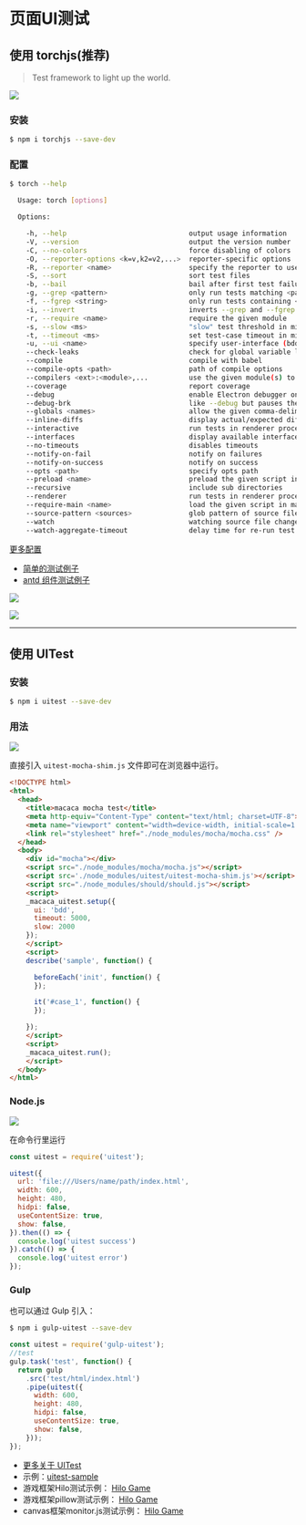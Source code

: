 # 页面UI测试

## 使用 torchjs(推荐)

> Test framework to light up the world.

![](http://wx4.sinaimg.cn/large/6d308bd9gy1fiw8er0a5eg20zc0k0he0.gif)

### 安装

``` bash
$ npm i torchjs --save-dev
```

### 配置

``` bash
$ torch --help

  Usage: torch [options]

  Options:

    -h, --help                              output usage information
    -V, --version                           output the version number
    -C, --no-colors                         force disabling of colors
    -O, --reporter-options <k=v,k2=v2,...>  reporter-specific options
    -R, --reporter <name>                   specify the reporter to use
    -S, --sort                              sort test files
    -b, --bail                              bail after first test failure
    -g, --grep <pattern>                    only run tests matching <pattern>
    -f, --fgrep <string>                    only run tests containing <string>
    -i, --invert                            inverts --grep and --fgrep matches
    -r, --require <name>                    require the given module
    -s, --slow <ms>                         "slow" test threshold in milliseconds [75]
    -t, --timeout <ms>                      set test-case timeout in milliseconds [2000]
    -u, --ui <name>                         specify user-interface (bdd|tdd|exports)
    --check-leaks                           check for global variable leaks
    --compile                               compile with babel
    --compile-opts <path>                   path of compile options
    --compilers <ext>:<module>,...          use the given module(s) to compile files
    --coverage                              report coverage
    --debug                                 enable Electron debugger on port [5858]; for --renderer tests show window and dev-tools
    --debug-brk                             like --debug but pauses the script on the first line
    --globals <names>                       allow the given comma-delimited global [names]
    --inline-diffs                          display actual/expected differences inline within each string
    --interactive                           run tests in renderer process in a visible window that can be reloaded to re-run tests
    --interfaces                            display available interfaces
    --no-timeouts                           disables timeouts
    --notify-on-fail                        notify on failures
    --notify-on-success                     notify on success
    --opts <path>                           specify opts path
    --preload <name>                        preload the given script in renderer process
    --recursive                             include sub directories
    --renderer                              run tests in renderer process
    --require-main <name>                   load the given script in main process before executing tests
    --source-pattern <sources>              glob pattern of source files
    --watch                                 watching source file changes
    --watch-aggregate-timeout               delay time for re-run test cases after files changed
```

[更多配置](//github.com/macacajs/torchjs)

- [简单的测试例子](//github.com/macaca-sample/torchjs-sample)
- [antd 组件测试例子](//github.com/macaca-sample/antd-sample)

![](http://wx4.sinaimg.cn/large/6d308bd9gy1fivuatxep5j21kw13dgs6.jpg)

![](http://wx3.sinaimg.cn/large/6d308bd9gy1fivtfos9r5j21kw130af7.jpg)

---

## 使用 UITest

### 安装

``` bash
$ npm i uitest --save-dev
```

### 用法

![](http://ww3.sinaimg.cn/large/6d308bd9gw1f6wsic5dmxj20rl0qqtbi.jpg)

直接引入 `uitest-mocha-shim.js` 文件即可在浏览器中运行。

``` html
<!DOCTYPE html>
<html>
  <head>
    <title>macaca mocha test</title>
    <meta http-equiv="Content-Type" content="text/html; charset=UTF-8">
    <meta name="viewport" content="width=device-width, initial-scale=1.0">
    <link rel="stylesheet" href="./node_modules/mocha/mocha.css" />
  </head>
  <body>
    <div id="mocha"></div>
    <script src="./node_modules/mocha/mocha.js"></script>
    <script src='./node_modules/uitest/uitest-mocha-shim.js'></script>
    <script src="./node_modules/should/should.js"></script>
    <script>
    _macaca_uitest.setup({
      ui: 'bdd',
      timeout: 5000,
      slow: 2000
    });
    </script>
    <script>
    describe('sample', function() {

      beforeEach('init', function() {
      });

      it('#case_1', function() {
      });

    });
    </script>
    <script>
    _macaca_uitest.run();
    </script>
  </body>
</html>
```

### Node.js

![](http://ww1.sinaimg.cn/large/6d308bd9gw1f6wsibnfldg20nk0gr7kg.gif)

在命令行里运行

``` javascript
const uitest = require('uitest');

uitest({
  url: 'file:///Users/name/path/index.html',
  width: 600,
  height: 480,
  hidpi: false,
  useContentSize: true,
  show: false,
}).then(() => {
  console.log('uitest success')
}).catch(() => {
  console.log('uitest error')
});
```

### Gulp

也可以通过 Gulp 引入：

``` bash
$ npm i gulp-uitest --save-dev
```

``` javascript
const uitest = require('gulp-uitest');
//test
gulp.task('test', function() {
  return gulp
    .src('test/html/index.html')
    .pipe(uitest({
      width: 600,
      height: 480,
      hidpi: false,
      useContentSize: true,
      show: false,
    }));
});

```

- [更多关于 UITest](//github.com/macacajs/uitest)
- 示例：[uitest-sample](//github.com/macaca-sample/uitest-sample)
- 游戏框架Hilo测试示例： [Hilo Game](//github.com/hiloteam/Hilo)
- 游戏框架pillow测试示例： [Hilo Game](//github.com/xudafeng/pillow)
- canvas框架monitor.js测试示例： [Hilo Game](//github.com/xudafeng/monitor.js)
